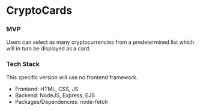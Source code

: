 # CryptoCards

### MVP

Users can select as many cryptocurrencies from a predetermined list which will in turn be displayed as a card.

### Tech Stack

This specific version will use no frontend framework.

- Frontend: HTML, CSS, JS
- Backend: NodeJS, Express, EJS
- Packages/Dependencies: node-fetch

